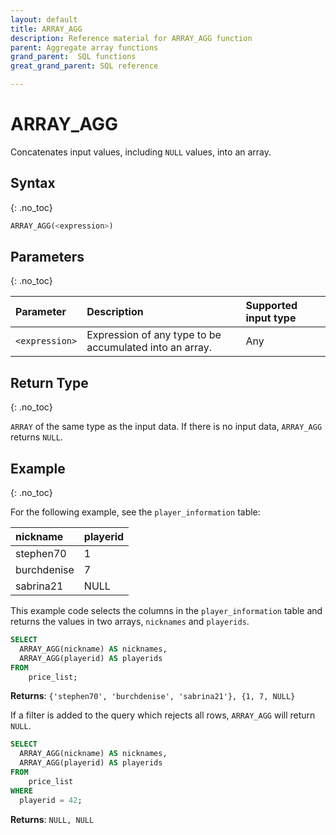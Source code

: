 ```yaml
---
layout: default
title: ARRAY_AGG
description: Reference material for ARRAY_AGG function
parent: Aggregate array functions
grand_parent:  SQL functions
great_grand_parent: SQL reference

---
```


# ARRAY_AGG

Concatenates input values, including `NULL` values, into an array.


## Syntax
{: .no_toc}

```sql
ARRAY_AGG(<expression>)
```

## Parameters 
{: .no_toc}

| Parameter | Description                                         | Supported input type |
| :--------- | :--------------------------------------------------|:-----|
| `<expression>`   | Expression of any type to be accumulated into an array. | Any |

## Return Type
{: .no_toc}

`ARRAY` of the same type as the input data. If there is no input data, `ARRAY_AGG` returns `NULL`.

## Example
{: .no_toc}

For the following example, see the `player_information` table:

| nickname   | playerid |
| :------ | :----- |
| stephen70  | 1    |
| burchdenise | 7   |
| sabrina21   | NULL    |

This example code selects the columns in the `player_information` table and returns the values in two arrays, `nicknames` and `playerids`. 

```sql
SELECT
  ARRAY_AGG(nickname) AS nicknames,
  ARRAY_AGG(playerid) AS playerids
FROM
	price_list;
```

**Returns**: `{'stephen70', 'burchdenise', 'sabrina21'}, {1, 7, NULL}`

If a filter is added to the query which rejects all rows, `ARRAY_AGG` will return `NULL`.

```sql
SELECT
  ARRAY_AGG(nickname) AS nicknames,
  ARRAY_AGG(playerid) AS playerids
FROM
	price_list
WHERE
  playerid = 42;
```

**Returns**: `NULL, NULL`
